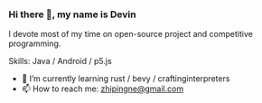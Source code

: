 ### Hi there 👋, my name is Devin
I devote most of my time on open-source project and competitive programming.

Skills: Java / Android / p5.js

- 🌱 I’m currently learning rust / bevy / craftinginterpreters 
- 📫 How to reach me: zhipingne@gmail.com 
